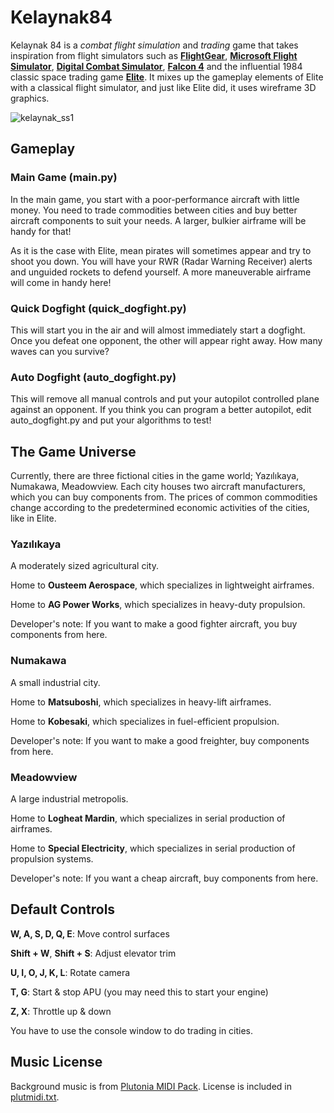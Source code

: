 # Kelaynak84

Kelaynak 84 is a *combat flight simulation* and *trading* game that takes inspiration from flight simulators such as [**FlightGear**](https://www.flightgear.org/), [**Microsoft Flight Simulator**](https://en.wikipedia.org/wiki/Microsoft_Flight_Simulator_1.0), 
[**Digital Combat Simulator**](https://www.digitalcombatsimulator.com/en/), [**Falcon 4**](https://www.microprose.com/games/falcon-4/) and the influential 1984 classic space trading game [**Elite**](https://en.wikipedia.org/wiki/Elite_(video_game)).
It mixes up the gameplay elements of Elite with a classical flight simulator, and just like Elite did, it uses wireframe 3D graphics.

![kelaynak_ss1](https://github.com/arda-guler/Kelaynak84/assets/80536083/de3b05ec-e5c2-4531-b259-502aeb2e6d94)

## Gameplay
### Main Game (main.py)
In the main game, you start with a poor-performance aircraft with little money. You need to trade commodities between cities and buy better aircraft components to suit your needs. A larger, bulkier airframe will be handy for that!

As it is the case with Elite, mean pirates will sometimes appear and try to shoot you down. You will have your RWR (Radar Warning Receiver) alerts and unguided rockets to defend yourself. A more maneuverable airframe will come in handy here!

### Quick Dogfight (quick_dogfight.py)
This will start you in the air and will almost immediately start a dogfight. Once you defeat one opponent, the other will appear right away. How many waves can you survive?

### Auto Dogfight (auto_dogfight.py)
This will remove all manual controls and put your autopilot controlled plane against an opponent. If you think you can program a better autopilot, edit auto_dogfight.py and put your algorithms to test!

## The Game Universe
Currently, there are three fictional cities in the game world; Yazılıkaya, Numakawa, Meadowview. Each city houses two aircraft manufacturers, which you can buy components from. The prices of common commodities change according to the predetermined economic activities of the cities, like in Elite.

### Yazılıkaya
A moderately sized agricultural city.

Home to **Ousteem Aerospace**, which specializes in lightweight airframes. 

Home to **AG Power Works**, which specializes in heavy-duty propulsion.

Developer's note: If you want to make a good fighter aircraft, you buy components from here.

### Numakawa
A small industrial city.

Home to **Matsuboshi**, which specializes in heavy-lift airframes.

Home to **Kobesaki**, which specializes in fuel-efficient propulsion.

Developer's note: If you want to make a good freighter, buy components from here.

### Meadowview
A large industrial metropolis.

Home to **Logheat Mardin**, which specializes in serial production of airframes.

Home to **Special Electricity**, which specializes in serial production of propulsion systems.

Developer's note: If you want a cheap aircraft, buy components from here.

## Default Controls
**W, A, S, D, Q, E**: Move control surfaces

**Shift + W**, **Shift + S**: Adjust elevator trim

**U, I, O, J, K, L**: Rotate camera

**T, G**: Start & stop APU (you may need this to start your engine)

**Z, X**: Throttle up & down

You have to use the console window to do trading in cities.

## Music License
Background music is from [Plutonia MIDI Pack](https://www.doomworld.com/idgames/music/plutmidi). License is included in [plutmidi.txt](https://github.com/arda-guler/Kelaynak84/blob/master/plutmidi.txt).



